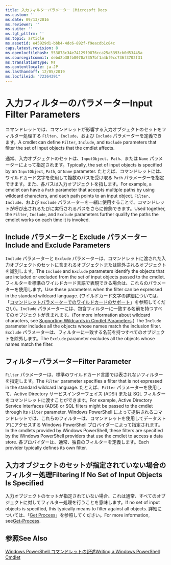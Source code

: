 ```yaml
---
title: 入力フィルターパラメーター |Microsoft Docs
ms.custom: ''
ms.date: 09/13/2016
ms.reviewer: ''
ms.suite: ''
ms.tgt_pltfrm: ''
ms.topic: article
ms.assetid: e45929d1-bbb4-4dc6-892f-f9eacdb1c84c
caps.latest.revision: 8
ms.openlocfilehash: 553878c34e74129f9876cca25a5393cb0d53445a
ms.sourcegitcommit: debd2b38fb8070a7357bf1a4bf9cc736f3702f31
ms.translationtype: MT
ms.contentlocale: ja-JP
ms.lasthandoff: 12/05/2019
ms.locfileid: "72364391"
---
```

# <a name="input-filter-parameters"></a><span data-ttu-id="efb1a-102">入力フィルターのパラメーター</span><span class="sxs-lookup"><span data-stu-id="efb1a-102">Input Filter Parameters</span></span>

<span data-ttu-id="efb1a-103">コマンドレットでは、コマンドレットが影響する入力オブジェクトのセットをフィルター処理する `Filter`、`Include`、および `Exclude` パラメーターを定義できます。</span><span class="sxs-lookup"><span data-stu-id="efb1a-103">A cmdlet can define `Filter`, `Include`, and `Exclude` parameters that filter the set of input objects that the cmdlet affects.</span></span>

<span data-ttu-id="efb1a-104">通常、入力オブジェクトのセットは、`InputObject`、`Path`、または `Name` パラメーターによって指定されます。</span><span class="sxs-lookup"><span data-stu-id="efb1a-104">Typically, the set of input objects is specified by an `InputObject`, `Path`, or `Name` parameter.</span></span> <span data-ttu-id="efb1a-105">たとえば、コマンドレットには、ワイルドカード文字を使用して複数のパスを受け取る `Path` パラメーターを指定できます。また、各パスは入力オブジェクトを指します。</span><span class="sxs-lookup"><span data-stu-id="efb1a-105">For example, a cmdlet can have a `Path` parameter that accepts multiple paths by using wildcard characters, and each path points to an input object.</span></span> <span data-ttu-id="efb1a-106">`Filter`、`Include`、および `Exclude` パラメーターを一緒に使用することで、コマンドレットが呼び出されるたびに実行されるパスをさらに修飾できます。</span><span class="sxs-lookup"><span data-stu-id="efb1a-106">Used together, the `Filter`, `Include`, and `Exclude` parameters further qualify the paths the cmdlet works on each time it is invoked.</span></span>

## <a name="include-and-exclude-parameters"></a><span data-ttu-id="efb1a-107">Include パラメーターと Exclude パラメーター</span><span class="sxs-lookup"><span data-stu-id="efb1a-107">Include and Exclude Parameters</span></span>

<span data-ttu-id="efb1a-108">`Include` パラメーターと `Exclude` パラメーターは、コマンドレットに渡された入力オブジェクトのセットに含まれるオブジェクトまたは除外されるオブジェクトを識別します。</span><span class="sxs-lookup"><span data-stu-id="efb1a-108">The `Include` and `Exclude` parameters identify the objects that are included or excluded from the set of input objects passed to the cmdlet.</span></span> <span data-ttu-id="efb1a-109">フィルターを標準のワイルドカード言語で表現できる場合は、これらのパラメーターを使用します。</span><span class="sxs-lookup"><span data-stu-id="efb1a-109">Use these parameters when the filter can be expressed in the standard wildcard language.</span></span> <span data-ttu-id="efb1a-110">(ワイルドカード文字の詳細については、「[コマンドレットパラメーターでのワイルドカードのサポート](./supporting-wildcard-characters-in-cmdlet-parameters.md)」を参照してください)。`Include` パラメーターには、包含フィルターに一致する名前を持つすべてのオブジェクトが含まれます。</span><span class="sxs-lookup"><span data-stu-id="efb1a-110">(For more information about wildcard characters, see [Supporting Wildcards in Cmdlet Parameters](./supporting-wildcard-characters-in-cmdlet-parameters.md).) The `Include` parameter includes all the objects whose names match the inclusion filter.</span></span> <span data-ttu-id="efb1a-111">`Exclude` パラメーターは、フィルターに一致する名前を持つすべてのオブジェクトを除外します。</span><span class="sxs-lookup"><span data-stu-id="efb1a-111">The `Exclude` parameter excludes all the objects whose names match the filter.</span></span>

## <a name="filter-parameter"></a><span data-ttu-id="efb1a-112">フィルターパラメーター</span><span class="sxs-lookup"><span data-stu-id="efb1a-112">Filter Parameter</span></span>

<span data-ttu-id="efb1a-113">`Filter` パラメーターは、標準のワイルドカード言語では表されないフィルターを指定します。</span><span class="sxs-lookup"><span data-stu-id="efb1a-113">The `Filter` parameter specifies a filter that is not expressed in the standard wildcard language.</span></span> <span data-ttu-id="efb1a-114">たとえば、`Filter` パラメーターを使用して、Active Directory サービスインターフェイス (ADSI) または SQL フィルターをコマンドレットに渡すことができます。</span><span class="sxs-lookup"><span data-stu-id="efb1a-114">For example, Active Directory Service Interfaces (ADSI) or SQL filters might be passed to the cmdlet through its `Filter` parameter.</span></span> <span data-ttu-id="efb1a-115">Windows PowerShell によって提供されるコマンドレットでは、これらのフィルターは、コマンドレットを使用してデータストアにアクセスする Windows PowerShell プロバイダーによって指定されます。</span><span class="sxs-lookup"><span data-stu-id="efb1a-115">In the cmdlets provided by Windows PowerShell, these filters are specified by the Windows PowerShell providers that use the cmdlet to access a data store.</span></span> <span data-ttu-id="efb1a-116">各プロバイダーは、通常、独自のフィルターを定義します。</span><span class="sxs-lookup"><span data-stu-id="efb1a-116">Each provider typically defines its own filter.</span></span>

## <a name="filtering-if-no-set-of-input-objects-is-specified"></a><span data-ttu-id="efb1a-117">入力オブジェクトのセットが指定されていない場合のフィルター処理</span><span class="sxs-lookup"><span data-stu-id="efb1a-117">Filtering If No Set of Input Objects Is Specified</span></span>

<span data-ttu-id="efb1a-118">入力オブジェクトのセットが指定されていない場合、これは通常、すべてのオブジェクトに対してフィルター処理を行うことを意味します。</span><span class="sxs-lookup"><span data-stu-id="efb1a-118">If no set of input objects is specified, this typically means to filter against all objects.</span></span> <span data-ttu-id="efb1a-119">詳細については、「[Get Process](/powershell/module/Microsoft.PowerShell.Management/Get-Process)」を参照してください。</span><span class="sxs-lookup"><span data-stu-id="efb1a-119">For more information, see[Get-Process](/powershell/module/Microsoft.PowerShell.Management/Get-Process).</span></span>

## <a name="see-also"></a><span data-ttu-id="efb1a-120">参照</span><span class="sxs-lookup"><span data-stu-id="efb1a-120">See Also</span></span>

[<span data-ttu-id="efb1a-121">Windows PowerShell コマンドレットの記述</span><span class="sxs-lookup"><span data-stu-id="efb1a-121">Writing a Windows PowerShell Cmdlet</span></span>](./writing-a-windows-powershell-cmdlet.md)